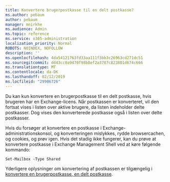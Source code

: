 ```yaml
---
title: Konvertere brugerpostkasse til en delt postkasse?
ms.author: pebaum
author: pebaum
manager: mnirkhe
ms.audience: Admin
ms.topic: reference
ms.service: o365-administration
localization_priority: Normal
ROBOTS: NOINDEX, NOFOLLOW
description: ''
ms.openlocfilehash: 4da54121763fd33aa111f3bb3c26963cd271dc51
ms.sourcegitcommit: dd43cc0a9470f98b8ef2a3787c823801d674c666
ms.translationtype: MT
ms.contentlocale: da-DK
ms.lasthandoff: 02/12/2019
ms.locfileid: "29906726"
---
```

Du kan kun konvertere en brugerpostkasse til en delt postkasse, hvis brugeren har en Exchange-licens. Når postkassen er konverteret, vil den fortsat vises i listen over aktive brugere, da listen indeholder delte postkasser. Dog vises den konverterede postkasse også i listen over delte postkasser. 
  
Hvis du forsøger at konvertere en postkasse i Exchange-administrationskonsol, og konverteringen mislykkes, rydde browsercachen, og cookies, og prøv igen. Hvis det stadig ikke fungerer, kan du prøve at konvertere postkasse i Exchange Management Shell ved at køre følgende kommando:
  
```
Set-Mailbox -Type Shared
```

Yderligere oplysninger om konvertering af postkassen er tilgængelig i [konvertere en brugerpostkasse, en delt postkasse](https://support.office.com/client/2e122487-e1f5-4f26-ba41-5689249d93ba).
  
